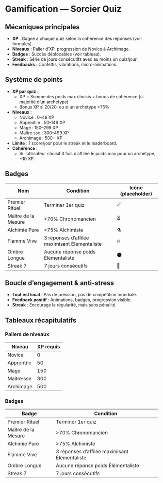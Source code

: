 # Gamification — Sorcier Quiz

## Mécaniques principales

- **XP** : Gagné à chaque quiz selon la cohérence des réponses (voir formules).
- **Niveaux** : Palier d’XP, progression de Novice à Archimage.
- **Badges** : Succès déblocables (voir tableau).
- **Streak** : Série de jours consécutifs avec au moins un quiz/jour.
- **Feedbacks** : Confettis, vibrations, micro-animations.

## Système de points

- **XP par quiz** :
  - XP = Somme des poids max choisis + bonus de cohérence (si majorité d’un archétype)
  - Bonus XP si 20/20, ou si un archétype >75%
- **Niveaux** :
  - Novice : 0–49 XP
  - Apprenti·e : 50–149 XP
  - Mage : 150–299 XP
  - Maître·sse : 300–499 XP
  - Archimage : 500+ XP
- **Limite** : 1 score/jour pour le streak et le leaderboard.
- **Cohérence** :
  - Si l’utilisateur choisit 3 fois d’affilée le poids max pour un archétype, +10 XP.

## Badges

| Nom                  | Condition                                      | Icône (placeholder) |
|----------------------|------------------------------------------------|---------------------|
| Premier Rituel       | Terminer 1er quiz                              | 🪄                  |
| Maître de la Mesure  | >70% Chronomancien                             | ⏳                  |
| Alchimie Pure        | >75% Alchimiste                                | ⚗️                  |
| Flamme Vive          | 3 réponses d’affilée maximisant Élémentaliste  | 🔥                  |
| Ombre Longue         | Aucune réponse poids Élémentaliste             | 🌑                  |
| Streak 7             | 7 jours consécutifs                            | 📅                  |

## Boucle d’engagement & anti-stress

- **Tout est local** : Pas de pression, pas de compétition mondiale.
- **Feedback positif** : Animations, badges, progression visible.
- **Streak** : Encourage la régularité, mais sans pénalité.

## Tableaux récapitulatifs

### Paliers de niveaux

| Niveau      | XP requis |
|-------------|-----------|
| Novice      | 0         |
| Apprenti·e  | 50        |
| Mage        | 150       |
| Maître·sse  | 300       |
| Archimage   | 500       |

### Badges

| Badge                | Condition                                      |
|----------------------|------------------------------------------------|
| Premier Rituel       | Terminer 1er quiz                              |
| Maître de la Mesure  | >70% Chronomancien                             |
| Alchimie Pure        | >75% Alchimiste                                |
| Flamme Vive          | 3 réponses d’affilée maximisant Élémentaliste  |
| Ombre Longue         | Aucune réponse poids Élémentaliste             |
| Streak 7             | 7 jours consécutifs                            |
